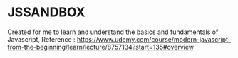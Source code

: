 # JSSANDBOX

Created for me to learn and understand the basics and fundamentals of Javascript,
Reference : https://www.udemy.com/course/modern-javascript-from-the-beginning/learn/lecture/8757134?start=135#overview
